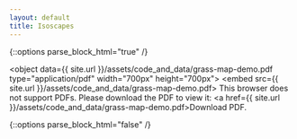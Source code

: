 ```yaml
---
layout: default
title: Isoscapes
---
```


{::options parse_block_html="true" /}

<object data={{ site.url }}/assets/code_and_data/grass-map-demo.pdf type="application/pdf" width="700px" height="700px">
    <embed src={{ site.url }}/assets/code_and_data/grass-map-demo.pdf>
        This browser does not support PDFs. Please download the PDF to view it: <a href={{ site.url }}/assets/code_and_data/grass-map-demo.pdf>Download PDF</a>.           </p>
    </embed>
</object>

{::options parse_block_html="false" /}


